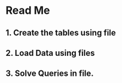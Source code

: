 # Read Me

## 1. Create the tables using file

## 2. Load Data using files

## 3. Solve Queries in file.
